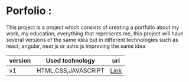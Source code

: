 # Porfolio :
This project is a project which consists of creating a portfolio about my work, my education, everything that represents me, this project will have several versions of the same idea but in different technologies such as react, angular, next js or astro js improving the same idea

| version  | Used technology | uri|
|----------|----------|----------|
| v1      |HTML,CSS,JAVASCRIPT    | <a href="https://portfolio-eight-iota-28.vercel.app" target="_blank">Link</a>|
